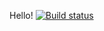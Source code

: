 Hello!
[![Build status](https://ci.appveyor.com/api/projects/status/7j7pi569augjaivq?svg=true)](https://ci.appveyor.com/project/DmitriiKuular/gradlehwsecond)